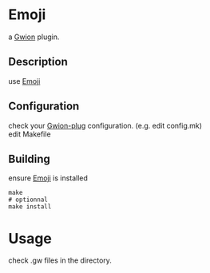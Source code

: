 # Emoji
  a [Gwion](https://github.com/Gwion/Gwion) plugin.  
## Description
use [Emoji](https://github.com/.../Emoji)
## Configuration
check your [Gwion-plug](https://github.com/Gwion/gwion-plug) configuration. (e.g. edit config.mk)  
edit Makefile
## Building
ensure [Emoji](https://github.com/.../Emoji) is installed
```
make
# optionnal
make install
```
# Usage
check .gw files in the directory.
